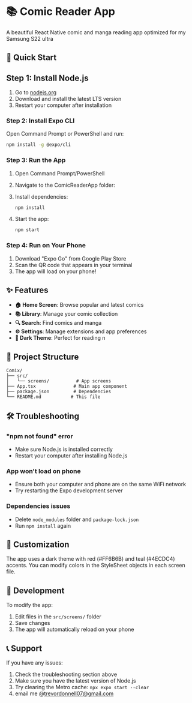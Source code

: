 # 📚 Comic Reader App 

A beautiful React Native comic and manga reading app optimized for my Samsung S22 ultra

## 🚀 Quick Start

## Step 1: Install Node.js
1. Go to [nodejs.org](https://nodejs.org/)
2. Download and install the latest LTS version
3. Restart your computer after installation

### Step 2: Install Expo CLI
Open Command Prompt or PowerShell and run:
```bash
npm install -g @expo/cli
```

### Step 3: Run the App
1. Open Command Prompt/PowerShell
   
3. Navigate to the ComicReaderApp folder:

4. Install dependencies:
   ```bash
   npm install
   ```
5. Start the app:
   ```bash
   npm start
   ```

### Step 4: Run on Your Phone
1. Download "Expo Go" from Google Play Store
2. Scan the QR code that appears in your terminal
3. The app will load on your phone!

## ✨ Features

- **🏠 Home Screen**: Browse popular and latest comics
- **📚 Library**: Manage your comic collection
- **🔍 Search**: Find comics and manga
- **⚙️ Settings**: Manage extensions and app preferences
- **🌙 Dark Theme**: Perfect for reading
n

## 📁 Project Structure

```
Comix/
├── src/
│   └── screens/          # App screens
├── App.tsx              # Main app component
├── package.json         # Dependencies
└── README.md           # This file
```

## 🛠️ Troubleshooting

### "npm not found" error
- Make sure Node.js is installed correctly
- Restart your computer after installing Node.js

### App won't load on phone
- Ensure both your computer and phone are on the same WiFi network
- Try restarting the Expo development server

### Dependencies issues
- Delete `node_modules` folder and `package-lock.json`
- Run `npm install` again

## 🎨 Customization

The app uses a dark theme with red (#FF6B6B) and teal (#4ECDC4) accents. You can modify colors in the StyleSheet objects in each screen file.


## 🔧 Development

To modify the app:
1. Edit files in the `src/screens/` folder
2. Save changes
3. The app will automatically reload on your phone

## 📞 Support

If you have any issues:
1. Check the troubleshooting section above
2. Make sure you have the latest version of Node.js
3. Try clearing the Metro cache: `npx expo start --clear`
4. email me @trevordonnell07@gmail.com






